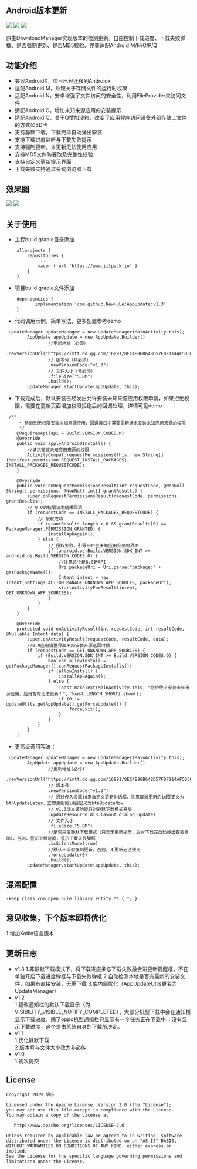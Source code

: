 ## Android版本更新
[![](https://www.jitpack.io/v/NewHuLe/AppUpdate.svg)](https://www.jitpack.io/#NewHuLe/AppUpdate)
[![](https://github.com/NewHuLe/AppUpdate/blob/master/author/author_jianshu.svg)](https://www.jianshu.com/u/e87d858e89a4)
[![](https://github.com/NewHuLe/AppUpdate/blob/master/author/author_juejin.svg)](https://juejin.im/user/5823e16c5bbb50005907fdb2/posts) 

原生DownloadManager实现版本的检测更新，自由控制下载进度、下载失败弹框、是否强制更新、是否MD5校验、完美适配Android M/N/O/P/Q
## 功能介绍
- 兼容AndroidX，项目已经迁移到Androidx
- 适配Android M，处理关于存储文件的运行时权限
- 适配Android N，安卓增强了文件访问的安全性，利用FileProvider来访问文件
- 适配Android O，增加未知来源应用的安装提示
- 适配Android Q，关于Q增加沙箱，改变了应用程序访问设备外部存储上文件的方式如SD卡
- 支持静默下载，下载完毕自动弹出安装
- 支持下载进度监听与下载失败提示
- 支持强制更新，未更新无法使用应用
- 支持MD5文件防篡改及完整性校验
- 支持自定义更新提示界面
- 下载失败支持通过系统浏览器下载
## 效果图
![](https://github.com/NewHuLe/AppUpdate/blob/master/screenshots/%E5%BC%BA%E5%88%B6%E6%9B%B4%E6%96%B0.jpg)
![](https://github.com/NewHuLe/AppUpdate/blob/master/screenshots/%E9%9D%9E%E5%BC%BA%E5%88%B6%E6%9B%B4%E6%96%B0.jpg)
## 关于使用
- 工程build.gradle目录添加
```
	allprojects {
		repositories {
			...
			maven { url 'https://www.jitpack.io' }
		}
	}
```
- 项目build.gradle文件添加
```
 	dependencies {
	       implementation 'com.github.NewHuLe:AppUpdate:v1.3'
	}
```
- 代码调用示例，简单写法，更多配置参考demo
```
 UpdateManager updateManager = new UpdateManager(MainActivity.this);
        AppUpdate appUpdate = new AppUpdate.Builder()
                //更新地址（必须）
                .newVersionUrl("https://imtt.dd.qq.com/16891/8EC4E86B648D57FDF114AF5D3002C09B.apk")
                // 版本号（非必须）
                .newVersionCode("v1.3")
                // 文件大小（非必须）
                .fileSize("5.8M")
                .build();
        updateManager.startUpdate(appUpdate, this);
```
- 下载完成后，默认安装已经发出允许安装未知来源应用权限申请，如果拒绝权限，需要在更新页面增加权限拒绝后的回调处理，详情可见demo
```
 /**
     * 检测到无权限安装未知来源应用，回调接口中需要重新请求安装未知应用来源的权限
     */
    @RequiresApi(api = Build.VERSION_CODES.M)
    @Override
    public void applyAndroidOInstall() {
        //请求安装未知应用来源的权限
        ActivityCompat.requestPermissions(this, new String[]{Manifest.permission.REQUEST_INSTALL_PACKAGES}, INSTALL_PACKAGES_REQUESTCODE);
    }

    @Override
    public void onRequestPermissionsResult(int requestCode, @NonNull String[] permissions, @NonNull int[] grantResults) {
        super.onRequestPermissionsResult(requestCode, permissions, grantResults);
        // 8.0的权限请求结果回调
        if (requestCode == INSTALL_PACKAGES_REQUESTCODE) {
            // 授权成功
            if (grantResults.length > 0 && grantResults[0] == PackageManager.PERMISSION_GRANTED) {
                installApkAgain();
            } else {
                // 授权失败，引导用户去未知应用安装的界面
                if (android.os.Build.VERSION.SDK_INT >= android.os.Build.VERSION_CODES.O) {
                    //注意这个是8.0新API
                    Uri packageUri = Uri.parse("package:" + getPackageName());
                    Intent intent = new Intent(Settings.ACTION_MANAGE_UNKNOWN_APP_SOURCES, packageUri);
                    startActivityForResult(intent, GET_UNKNOWN_APP_SOURCES);
                }
            }
        }
    }

    @Override
    protected void onActivityResult(int requestCode, int resultCode, @Nullable Intent data) {
        super.onActivityResult(requestCode, resultCode, data);
        //8.0应用设置界面未知安装开源返回时候
        if (requestCode == GET_UNKNOWN_APP_SOURCES) {
            if (Build.VERSION.SDK_INT >= Build.VERSION_CODES.O) {
                boolean allowInstall = getPackageManager().canRequestPackageInstalls();
                if (allowInstall) {
                    installApkAgain();
                } else {
                    Toast.makeText(MainActivity.this, "您拒绝了安装未知来源应用，应用暂时无法更新！", Toast.LENGTH_SHORT).show();
                    if (0 != updateUtils.getAppUpdate().getForceUpdate()) {
                        forceExit();
                    }
                }
            }
        }
    }
```
- 更高级调用写法：
```
 UpdateManager updateManager = new UpdateManager(MainActivity.this);
        AppUpdate appUpdate = new AppUpdate.Builder()
                //更新地址(必传)
                .newVersionUrl("https://imtt.dd.qq.com/16891/8EC4E86B648D57FDF114AF5D3002C09B.apk")
                // 版本号
                .newVersionCode("v1.3")
                // 通过传入资源id来自定义更新对话框，注意取消更新的id要定义为btnUpdateLater，立即更新的id要定义为btnUpdateNow
                // v1.3版本该功能只对静默下载模式开放
                .updateResourceId(R.layout.dialog_update)
                // 文件大小
                .fileSize("5.8M")
                //是否采取静默下载模式（只显示更新提示，后台下载完自动弹出安装界面），否则，显示下载进度，显示下载失败弹框
                .isSilentMode(true)
                //默认不采取强制更新，否则，不更新无法使用
                .forceUpdate(0)
                .build();
        updateManager.startUpdate(appUpdate, this);
```
## 混淆配置
```
-keep class com.open.hule.library.entity.** { *; }
```
## 意见收集，下个版本即将优化
1.增加Kotlin语言版本
## 更新日志
- v1.3
1.非静默下载模式下，将下载进度条与下载失败融合进更新提醒框，不在单独开启下载进度弹框与下载失败弹框
2.自动检测本地是否有最新的安装文件，如果有直接安装，无需下载
3.库内部优化（AppUpdateUtils更名为UpdateManager）
- v1.2  
1.更改通知栏的默认下载显示（为VISIBILITY_VISIBLE_NOTIFY_COMPLETED），大部分机型下载中会在通知栏显示下载进度，除了oppo机型通知栏只显示有一个任务正在下载中...,没有显示下载进度，这个是由系统自身的下载所决定。
- v1.1  
1.优化静默下载  
2.版本号与文件大小改为非必传
- v1.0  
1.初次提交  
## License
```
Copyright 2019 胡乐

Licensed under the Apache License, Version 2.0 (the "License");
you may not use this file except in compliance with the License.
You may obtain a copy of the License at

   http://www.apache.org/licenses/LICENSE-2.0

Unless required by applicable law or agreed to in writing, software
distributed under the License is distributed on an "AS IS" BASIS,
WITHOUT WARRANTIES OR CONDITIONS OF ANY KIND, either express or implied.
See the License for the specific language governing permissions and
limitations under the License.
```
